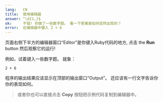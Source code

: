 ```yaml
---
lang:   CN
title:  使用编辑器
answer: ^\d{1,}$
ok:     不错! 你做了一些数字题。 看一下答案是如何突然出现的？
error:  在编辑器中键入 2 + 6
---
```


页面右侧下半方的编辑器窗口“Editor”是你键入Ruby代码的地方, 点击 the __Run__ button 然后观察它的运行!

例如，试着键入一些数字题。 就象：

    2 + 6

程序的输出结果应该显示在顶部的输出窗口“Output”。
还应该有一行文字告诉你你的表现如何。

> 或者你也可以直接点击 __Copy__ 按钮把示例代码复制到编辑器中。
